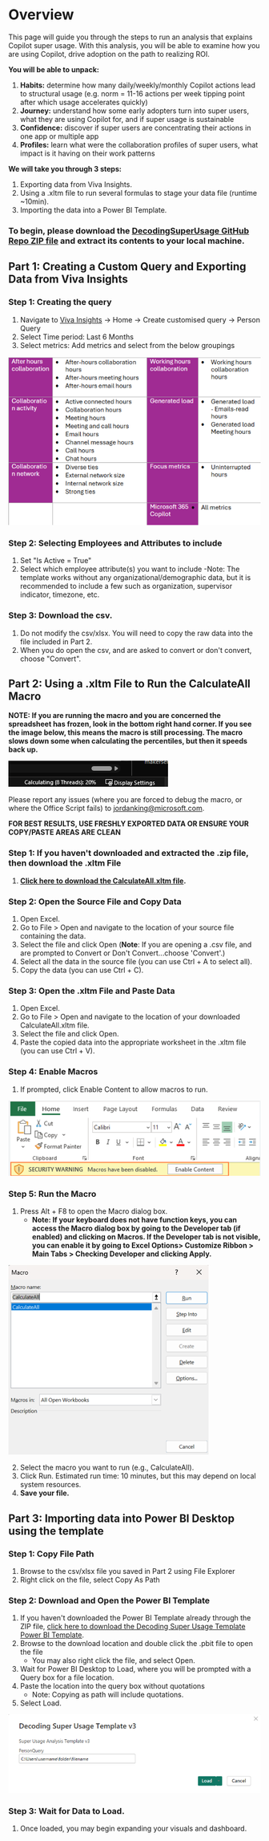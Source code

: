 # Overview

This page will guide you through the steps to run an analysis that explains Copilot super usage. With this analysis, you will be able to examine how you are using Copilot, drive adoption on the path to realizing ROI. 

**You will be able to unpack:**
1. **Habits:** determine how many daily/weekly/monthly Copilot actions lead to structural usage (e.g. norm = 11-16 actions per week tipping point after which usage accelerates quickly)
2. **Journey:** understand how some early adopters turn into super users, what they are using Copilot for, and if super usage is sustainable
3. **Confidence:** discover if super users are concentrating their actions in one app or multiple app
4. **Profiles:** learn what were the collaboration profiles of super users, what impact is it having on their work patterns
 
**We will take you through 3 steps:** 
1. Exporting data from Viva Insights.
2. Using a .xltm file to run several formulas to stage your data file (runtime ~10min).
3. Importing the data into a Power BI Template. 

### **To begin, please download the [DecodingSuperUsage GitHub Repo ZIP file](https://github.com/microsoft/DecodingSuperUsage/archive/refs/heads/DecodingSuperUsage.zip) and extract its contents to your local machine.**

## <h2>Part 1: Creating a Custom Query and Exporting Data from Viva Insights</h2>

### **Step 1: Creating the query**
1. Navigate to [Viva Insights](https://analysis.insights.viva.office.com/) -> Home -> Create customised query -> Person Query
2. Select Time period: Last 6 Months
3. Select metrics: Add metrics and select from the below groupings
<img src="https://github.com/microsoft/DecodingSuperUsage/blob/DecodingSuperUsage/images/groupings.png" alt="groupings">

### **Step 2: Selecting Employees and Attributes to include**
1. Set "Is Active = True"
2. Select which employee attribute(s) you want to include
   -Note: The template works without any organizational/demographic data, but it is recommended to include a few such as organization, supervisor indicator, timezone, etc. 

### **Step 3: Download the csv.**
1. Do not modify the csv/xlsx. You will need to copy the raw data into the file included in Part 2.
2. When you do open the csv, and are asked to convert or don't convert, choose "Convert".


## <h2>Part 2: Using a .xltm File to Run the CalculateAll Macro</h2>

**NOTE: If you are running the macro and you are concerned the spreadsheet has frozen, look in the bottom right hand corner. If you see the image below, this means the macro is still processing. The macro slows down some when calculating the percentiles, but then it speeds back up.**

<img src="https://github.com/microsoft/DecodingSuperUsage/blob/DecodingSuperUsage/images/calculating.png" alt="Calculating">

Please report any issues (where you are forced to debug the macro, or where the Office Script fails) to jordanking@microsoft.com.

**FOR BEST RESULTS, USE FRESHLY EXPORTED DATA OR ENSURE YOUR COPY/PASTE AREAS ARE CLEAN**

### **Step 1: If you haven't downloaded and extracted the .zip file, then download the .xltm File**
1. **[Click here to download the CalculateAll.xltm file](https://github.com/microsoft/DecodingSuperUsage/raw/DecodingSuperUsage/CalculateAll.xltm).**

### **Step 2: Open the Source File and Copy Data**
1. Open Excel.
2. Go to File > Open and navigate to the location of your source file containing the data.
3. Select the file and click Open (**Note**: If you are opening a .csv file, and are prompted to Convert or Don't Convert...choose 'Convert'.)
5. Select all the data in the source file (you can use Ctrl + A to select all).
6. Copy the data (you can use Ctrl + C).

### **Step 3: Open the .xltm File and Paste Data**
1. Open Excel.
2. Go to File > Open and navigate to the location of your downloaded CalculateAll.xltm file.
3. Select the file and click Open.
4. Paste the copied data into the appropriate worksheet in the .xltm file (you can use Ctrl + V).

### **Step 4: Enable Macros**
1. If prompted, click Enable Content to allow macros to run.

<img src="https://github.com/microsoft/DecodingSuperUsage/blob/DecodingSuperUsage/images/enablemacro.png" alt="Enable Macros">

### **Step 5: Run the Macro**
1. Press Alt + F8 to open the Macro dialog box.
    - **Note: If your keyboard does not have function keys, you can access the Macro dialog box by going to the Developer tab (if enabled) and clicking on Macros. If the Developer tab is not visible, you can enable it by going to Excel Options> Customize Ribbon > Main Tabs > Checking Developer and clicking Apply.**

<img src="https://github.com/microsoft/DecodingSuperUsage/blob/DecodingSuperUsage/images/macrobox.png" alt="Macro Dialog Box">

2. Select the macro you want to run (e.g., CalculateAll).
3. Click Run. Estimated run time: 10 minutes, but this may depend on local system resources.
4. **Save your file.**

## <h2> Part 3: Importing data into Power BI Desktop using the template</h2>

### **Step 1: Copy File Path**
1. Browse to the csv/xlsx file you saved in Part 2 using File Explorer
2. Right click on the file, select Copy As Path

### **Step 2: Download and Open the Power BI Template**
1. If you haven't downloaded the Power BI Template already through the ZIP file, [click here to download the Decoding Super Usage Template Power BI Template](https://github.com/microsoft/DecodingSuperUsage/raw/DecodingSuperUsage/Decoding%20Super%20Usage%20v6.pbit).
2. Browse to the download location and double click the .pbit file to open the file
    - You may also right click the file, and select Open.
4. Wait for Power BI Desktop to Load, where you will be prompted with a Query box for a file location.
5. Paste the location into the query box without quotations
    - Note: Copying as path will include quotations. 
5. Select Load.
<img src="https://github.com/microsoft/DecodingSuperUsage/blob/DecodingSuperUsage/images/filepath.png" alt="File Path">

### **Step 3: Wait for Data to Load.**
1. Once loaded, you may begin expanding your visuals and dashboard.
